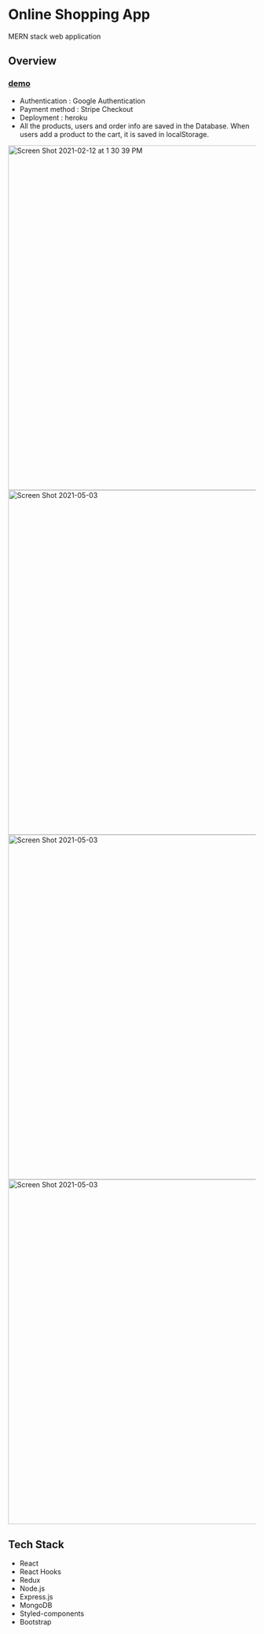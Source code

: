 # Online Shopping App
MERN stack web application

## Overview
### [demo](https://natleather.onrender.com)

* Authentication : Google Authentication 
* Payment method : Stripe Checkout
* Deployment : heroku
* All the products, users and order info are saved in the Database. When users add a product to the cart, it is saved in localStorage.


<img width="700" alt="Screen Shot 2021-02-12 at 1 30 39 PM" src="https://user-images.githubusercontent.com/64046039/107824751-da1e1c00-6d36-11eb-9b70-1f15df7f7947.png">
<img width="700" alt="Screen Shot 2021-05-03" src="https://user-images.githubusercontent.com/64046039/116965542-f0b37f80-ac62-11eb-9448-4c24e6af34b5.png">
<img width="700" alt="Screen Shot 2021-05-03" src="https://user-images.githubusercontent.com/64046039/116965685-3708de80-ac63-11eb-84d9-e31d668cd5ea.png">
<!-- <img width="700" alt="Screen Shot 2021-05-03" src="https://user-images.githubusercontent.com/64046039/116965693-3bcd9280-ac63-11eb-9f50-4feb44fdb14d.png"> -->
<img width="700" alt="Screen Shot 2021-05-03" src="https://user-images.githubusercontent.com/64046039/116965703-3ff9b000-ac63-11eb-807b-6a72cff941dd.png">


## Tech Stack
* React
* React Hooks
* Redux
* Node.js
* Express.js
* MongoDB
* Styled-components
* Bootstrap
